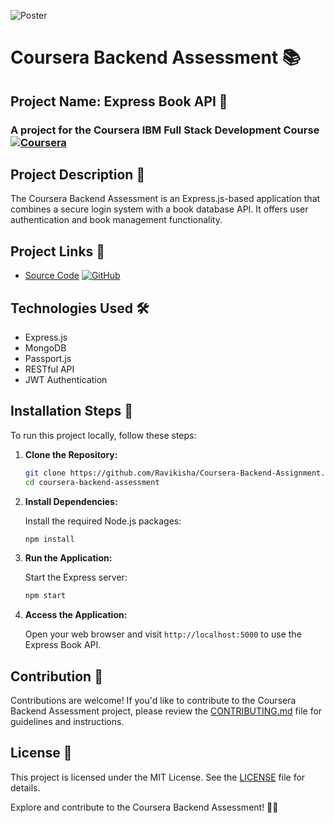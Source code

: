 ![Poster](./docs/docs.jpg)
# Coursera Backend Assessment 📚

## Project Name: Express Book API 📖

### A project for the Coursera IBM Full Stack Development Course [![Coursera](https://img.shields.io/badge/Coursera-IBM%20Full%20Stack%20Development-blue)](https://www.coursera.org/)

## Project Description 📝

The Coursera Backend Assessment is an Express.js-based application that combines a secure login system with a book database API. It offers user authentication and book management functionality.

## Project Links 🔗

- [Source Code](https://github.com/Ravikisha/Coursera-Backend-Assignment.git) [![GitHub](https://img.shields.io/badge/GitHub-Repository-green)](https://github.com/Ravikisha/Coursera-Backend-Assignment.git)

## Technologies Used 🛠️

- Express.js
- MongoDB
- Passport.js
- RESTful API
- JWT Authentication

## Installation Steps 🚀

To run this project locally, follow these steps:

1. **Clone the Repository:**

   ```bash
   git clone https://github.com/Ravikisha/Coursera-Backend-Assignment.git
   cd coursera-backend-assessment
   ```

2. **Install Dependencies:**

   Install the required Node.js packages:

   ```bash
   npm install
   ```

3. **Run the Application:**

   Start the Express server:

   ```bash
   npm start
   ```

4. **Access the Application:**

   Open your web browser and visit `http://localhost:5000` to use the Express Book API.

## Contribution 👥

Contributions are welcome! If you'd like to contribute to the Coursera Backend Assessment project, please review the [CONTRIBUTING.md](CONTRIBUTING.md) file for guidelines and instructions.

## License 📜

This project is licensed under the MIT License. See the [LICENSE](LICENSE) file for details.

Explore and contribute to the Coursera Backend Assessment! 🚀🔐